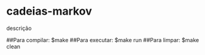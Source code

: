 # cadeias-markov

descrição

##Para compilar: $make
##Para executar: $make run
##Para limpar: $make clean
